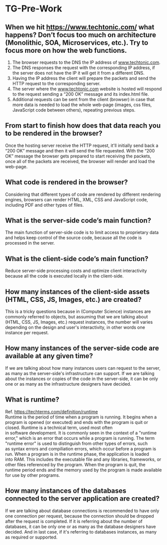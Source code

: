 # TG-Pre-Work

## When we hit https://www.techtonic.com/ what happens? Don’t focus too much on architecture (Monolithic, SOA, Microservices, etc.). Try to focus more on how the web functions.

1. The browser requests to the DNS the IP address of www.techtonic.com.
2. The DNS responses the request with the corresponding IP address, if the server does not have the IP it will get it from a different DNS.
3. Having the IP address the client will prepare the packets and send the HTTP request to the corresponding server.
4. The server where the www.techtonic.com website is hosted will respond to the request sending a “200 OK” message and its index.html file.
5. Additional requests can be sent from the client (browser) in case that more data is needed to load the whole web-page (images, css files, JavaScript code between others), repeating previous steps.


## From start to finish how does that data reach you to be rendered in the browser?

Once the hosting server receive the HTTP request, it'll initially send back a “200 OK” message and then it will send the file requested.
With the “200 OK” message the browser gets prepared to start receiving the packets, once all of the packets are received, the browser will render and load the web-page.

## What code is rendered in the browser?

Considering that different types of code are rendered by different rendering engines, browsers can render HTML, XML, CSS and JavaScript code, including PDF and other types of files.

## What is the server-side code’s main function?

The main function of server-side code is to limit access to proprietary data and helps keep control of the source code, because all the code is processed in the server.

## What is the client-side code’s main function?

Reduce server-side processing costs and optimize client interactivity because all the code is executed locally in the client-side.

## How many instances of the client-side assets (HTML, CSS, JS, Images, etc.) are created?

This is a tricky questions because in (Computer Science) instances are commonly referred to objects, but assuming that we are talking about (HTML, CSS, JS, Images, etc.) request instances, the number will varies depending on the design and user's interactivity, in other words one instance per request.

## How many instances of the server-side code are available at any given time?

If we are talking about how many instances users can request to the server, as many as the server-side's infrastructure can support.
If we are talking about the instances or copies of the code in the server-side, it can be only one or as many as the infrastructure designers have decided.

## What is runtime?

Ref. https://techterms.com/definition/runtime <br>
Runtime is the period of time when a program is running. It begins when a program is opened (or executed) and ends with the program is quit or closed.
Runtime is a technical term, used most often in software development. It is commonly seen in the context of a "runtime error," which is an error that occurs while a program is running. The term "runtime error" is used to distinguish from other types of errors, such as syntax errors and compiliation errors, which occur before a program is run.
When a program is in the runtime phase, the application is loaded into RAM. This includes the executable file and any libraries, frameworks, or other files referenced by the program. When the program is quit, the runtime period ends and the memory used by the program is made available for use by other programs.

## How many instances of the databases connected to the server application are created?

If we are talking about database connections is recommended to have only one connection per request, because the connection should be dropped after the request is completed.
If it is referring about the number of databases, it can be only one or as many as the database designers have decided.
And in last case, if it's referring to databases instances, as many as required or supported.
